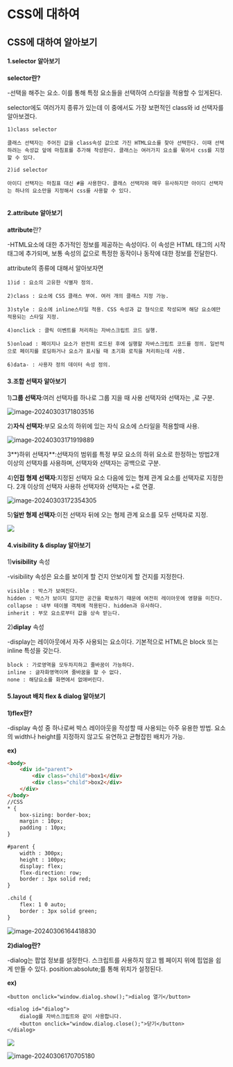 # CSS에 대하여

CSS에 대하여 알아보기
---

#### 1.**selector** 알아보기

**selector란?**

-선택을 해주는 요소. 이를 통해 특정 요소들을 선택하여 스타일을 적용할 수 있게된다.

selector에도 여러가지 종류가 있는데 이 중에서도 가장 보편적인 class와 id 선택자를 알아보겠다.

```
1)class selector

클래스 선택자는 주어진 값을 class속성 값으로 가진 HTML요소를 찾아 선택한다. 이때 선택하려는 속성값 앞에 마침표를 추가해 작성한다. 클래스는 여러가지 요소를 묶어서 css를 지정할 수 있다.

2)id selector

아이디 선택자는 마침표 대신 #을 사용한다. 클래스 선택자와 매우 유사하지만 아이디 선택자는 하나의 요소만을 지정해서 css를 사용할 수 있다.


```



#### 2.**attribute** 알아보기

**attribute**란?

-HTML요소에 대한 추가적인 정보를 제공하는 속성이다. 이 속성은 HTML 태그의 시작 태그에 추가되며, 보통 속성의 값으로 특정한 동작이나 동작에 대한 정보를 전달한다.

attribute의 종류에 대해서 알아보자면

```
1)id : 요소의 고유한 식별자 정의.

2)class : 요소에 CSS 클래스 부여. 여러 개의 클래스 지정 가능.

3)style : 요소에 inline스타일 적용. CSS 속성과 값 형식으로 작성되며 해당 요소에만 적용되는 스타일 지정.

4)onclick : 클릭 이벤트를 처리하는 자바스크립트 코드 실행.

5)onload : 페이지나 요소가 완전히 로드된 후에 실행할 자바스크립트 코드를 정의. 일반적으로 페이지를 로딩하거나 요소가 표시될 때 초기화 로직을 처리하는데 사용.

6)data- : 사용자 정의 데이터 속성 정의.
```



#### 3.**조합 선택자** 알아보기

1)**그룹 선택자**:여러 선택자를 하나로 그룹 지을 때 사용 선택자와 선택자는 ,로 구분.

![image-20240303171803516](C:\Users\1\AppData\Roaming\Typora\typora-user-images\image-20240303171803516.png)

2)**자식 선택자**:부모 요소의 하위에 있는 자식 요소에 스타일을 적용할때 사용.

![image-20240303171919889](C:\Users\1\AppData\Roaming\Typora\typora-user-images\image-20240303171919889.png)

3**)하위 선택자**:선택자의 범위를 특정 부모 요소의 하위 요소로 한정하는 방법2개 이상의 선택자를 사용하며, 선택자와 선택자는 공백으로 구분.

4)**인접 형제 선택자**:지정된 선택자 요소 다음에 있는 형제 관계 요소를 선택자로 지정한다. 2개 이상의 선택자 사용하 선택자와 선택자는 +로 연결.

![image-20240303172354305](C:\Users\1\AppData\Roaming\Typora\typora-user-images\image-20240303172354305.png)

5)**일반 형제 선택자**:이전 선택자 뒤에 오는 형제 관계 요소를 모두 선택자로 지정.

![](C:\Users\1\Pictures\대학과제\Screenshots\8.png)



#### 4.**visibility** **& display** 알아보기

1)**visibility** 속성

-visibility 속성은 요소를 보이게 할 건지 안보이게 할 건지를 지정한다.

```
visible : 박스가 보여진다.
hidden : 박스가 보이지 않지만 공간을 확보하기 때문에 여전히 레이아웃에 영향을 미친다.
collapse : 내부 테이블 객체에 적용된다. hidden과 유사하다.
inherit : 부모 요소로부터 값을 상속 받는다.
```

2)**diplay** 속성

-display는 레이아웃에서 자주 사용되는 요소이다. 기본적으로 HTML은 block 또는 inline 특성을 갖는다.

```
block : 가로영역을 모두차지하고 줄바꿈이 가능하다.
inline : 글자화영역이며 줄바꿈을 할 수 없다.
none : 해당요소를 화면에서 없애버린다.
```



#### 5.layout 배치 flex & dialog 알아보기

**1)flex란?**

-display 속성 중 하나로써 박스 레이아웃을 작성할 때 사용되는 아주 유용한 방법. 요소의 width나 height를 지정하지 않고도 유연하고 균형잡힌 배치가 가능.



**ex)**

```html
<body>
    <div id="parent">
        <div class="child">box1</div>
        <div class="child">box2</div>
    </div>
</body>
//CSS
* {
    box-sizing: border-box;
    margin : 10px;
    padding : 10px;
}

#parent {
    width : 300px;
    height : 100px;
    display: flex;
    flex-direction: row;
    border : 3px solid red;
}

.child {
    flex: 1 0 auto;
    border : 3px solid green;
}
```

![image-20240306164418830](C:\Users\1\AppData\Roaming\Typora\typora-user-images\image-20240306164418830.png)



**2)dialog란?**

-dialog는 팝업 정보를 설정한다. 스크립트를 사용하지 않고 웹 페이지 위에 핍업을 쉽게 만들 수 있다. position:absolute;를 통해 위치가 설정된다.



**ex)**

```markup
<button onclick="window.dialog.show();">dialog 열기</button>

<dialog id="dialog">
    dialog를 자바스크립트와 같이 사용합니다.
    <button onclick="window.dialog.close();">닫기</button>
</dialog>
```

![](C:\Users\1\Pictures\대학과제\Screenshots\000.png)

![image-20240306170705180](C:\Users\1\AppData\Roaming\Typora\typora-user-images\image-20240306170705180.png)
